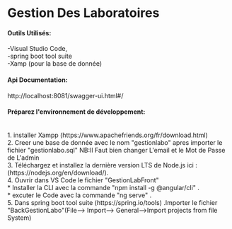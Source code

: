 # Gestion Des Laboratoires

#### Outils Utilisés:<br />
-Visual Studio Code,<br /> 
-spring boot tool suite<br /> 
-Xamp (pour la base de donnée)<br /> 

#### Api Documentation:
http://localhost:8081/swagger-ui.html#/ <br /> 


#### Préparez l'environnement de développement:
<br /> 
1. installer Xampp (https://www.apachefriends.org/fr/download.html)<br />
2. Creer une base de donnée avec le nom "gestionlabo" apres importer le fichier "gestionlabo.sql" 
	NB:Il Faut bien changer L'email et le Mot de Passe de L'admin<br />
3. Téléchargez et installez la dernière version LTS de Node.js ici :(https://nodejs.org/en/download/).<br />
4. Ouvrir dans VS Code le fichier "GestionLabFront" <br /> 
				* Installer la CLI avec la commande "npm install -g @angular/cli" . <br />
				* excuter le Code avec la commande "ng serve" . <br />
5. Dans spring boot tool suite (https://spring.io/tools) .Importer le fichier "BackGestionLabo"(File--> Import--> General-->Import projects from file System)

<br /> 

